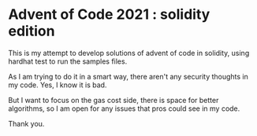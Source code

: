 # Advent of Code 2021 : solidity edition

This is my attempt to develop solutions of advent of code in solidity, using hardhat test to run the samples files.  

As I am trying to do it in a smart way, there aren't any security thoughts in my code. Yes, I know it is bad.  

But I want to focus on the gas cost side, there is space for better algorithms, so I am open for any issues that pros could see in my code.

Thank you.